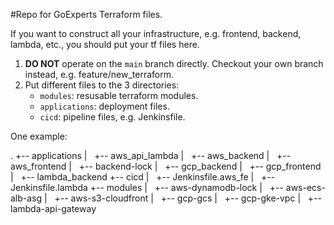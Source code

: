 #Repo for GoExperts Terraform files.

If you want to construct all your infrastructure, e.g. frontend, backend, lambda, etc., you should put your tf files here.
1.  **DO NOT** operate on the `main` branch directly. Checkout your own branch instead, e.g. feature/new_terraform.
2.  Put different files to the 3 directories:
    - `modules`: resusable terraform modules.
    - `applications`: deployment files.
    - `cicd`: pipeline files, e.g. Jenkinsfile.

One example: 

.
+-- applications
|   +-- aws_api_lambda
|   +-- aws_backend
|   +-- aws_frontend
|   +-- backend-lock
|   +-- gcp_backend
|   +-- gcp_frontend
|   +-- lambda_backend
+-- cicd
|   +-- Jenkinsfile.aws_fe
|   +-- Jenkinsfile.lambda
+-- modules
|   +-- aws-dynamodb-lock
|   +-- aws-ecs-alb-asg
|   +-- aws-s3-cloudfront
|   +-- gcp-gcs
|   +-- gcp-gke-vpc
|   +-- lambda-api-gateway
